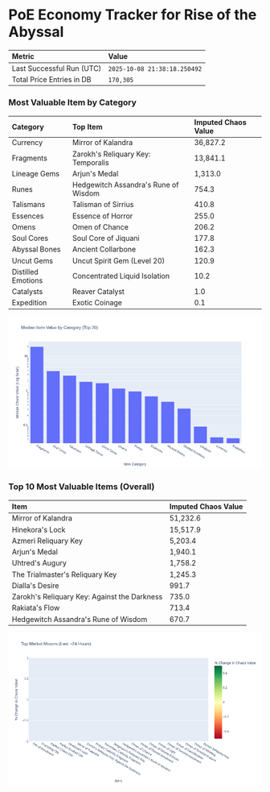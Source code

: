# PoE Economy Tracker for Rise of the Abyssal

<!-- START_MAINTENANCE -->
| Metric | Value |
|:---|:---|
| Last Successful Run (UTC) | `2025-10-08 21:38:18.250492` |
| Total Price Entries in DB | `170,305` |

<!-- END_MAINTENANCE -->

<!-- START_DATAFRAME_DEBUG -->
<!-- END_DATAFRAME_DEBUG -->

<!-- START_CATEGORY_ANALYSIS -->
### Most Valuable Item by Category
| Category | Top Item | Imputed Chaos Value |
| :--- | :--- | :--- |
| Currency | Mirror of Kalandra | 36,827.2 |
| Fragments | Zarokh's Reliquary Key: Temporalis | 13,841.1 |
| Lineage Gems | Arjun's Medal | 1,313.0 |
| Runes | Hedgewitch Assandra's Rune of Wisdom | 754.3 |
| Talismans | Talisman of Sirrius | 410.8 |
| Essences | Essence of Horror | 255.0 |
| Omens | Omen of Chance | 206.2 |
| Soul Cores | Soul Core of Jiquani | 177.8 |
| Abyssal Bones | Ancient Collarbone | 162.3 |
| Uncut Gems | Uncut Spirit Gem (Level 20) | 120.9 |
| Distilled Emotions | Concentrated Liquid Isolation | 10.2 |
| Catalysts | Reaver Catalyst | 1.0 |
| Expedition | Exotic Coinage | 0.1 |


![Category Analysis Chart](charts/category_analysis.png)
<!-- END_ANALYSIS -->

<!-- START_ANALYSIS -->
### Top 10 Most Valuable Items (Overall)
| Item | Imputed Chaos Value |
| :--- | :--- |
| Mirror of Kalandra | 51,232.6 |
| Hinekora's Lock | 15,517.9 |
| Azmeri Reliquary Key | 5,203.4 |
| Arjun's Medal | 1,940.1 |
| Uhtred's Augury | 1,758.2 |
| The Trialmaster's Reliquary Key | 1,245.3 |
| Dialla's Desire | 991.7 |
| Zarokh's Reliquary Key: Against the Darkness | 735.0 |
| Rakiata's Flow | 713.4 |
| Hedgewitch Assandra's Rune of Wisdom | 670.7 |


![Market Movers Chart](charts/market_movers.png)
<!-- END_ANALYSIS -->
